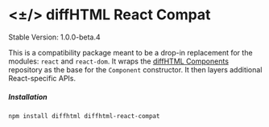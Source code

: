 # <±/> diffHTML React Compat 

Stable Version: 1.0.0-beta.4

This is a compatibility package meant to be a drop-in replacement for the
modules: `react` and `react-dom`. It wraps the [diffHTML
Components](../diffhtml-components) repository as the base for the `Component`
constructor. It then layers additional React-specific APIs.

##### Installation

``` sh
npm install diffhtml diffhtml-react-compat
```

